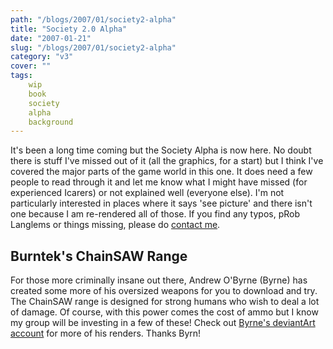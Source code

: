 ```yaml
---
path: "/blogs/2007/01/society2-alpha"
title: "Society 2.0 Alpha"
date: "2007-01-21"
slug: "/blogs/2007/01/society2-alpha"
category: "v3"
cover: ""
tags:
    wip
    book
    society
    alpha
    background
---
```


It's been a long time coming but the Society Alpha is now here. No doubt there is stuff I've missed out of it (all the graphics, for a start) but I think I've covered the major parts of the game world in this one. It does need a few people to read through it and let me know what I might have missed (for experienced Icarers) or not explained well (everyone else). I'm not particularly interested in places where it says 'see picture' and there isn't one because I am re-rendered all of those. If you find any typos, pRob Langlems or things missing, please do [contact me](mailto:roblang@icar.co.uk).

## Burntek's ChainSAW Range

For those more criminally insane out there, Andrew O'Byrne (Byrne) has created some more of his oversized weapons for you to download and try. The ChainSAW range is designed for strong humans who wish to deal a lot of damage. Of course, with this power comes the cost of ammo but I know my group will be investing in a few of these! Check out [Byrne's deviantArt account](http://teflon-walrus.deviantart.com) for more of his renders. Thanks Byrn!